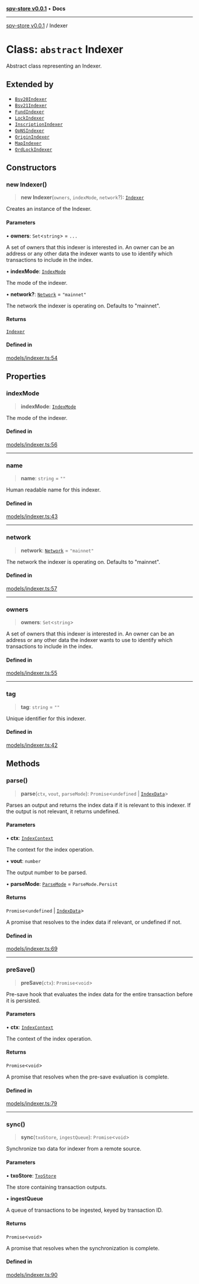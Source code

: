[**spv-store v0.0.1**](../README.md) • **Docs**

***

[spv-store v0.0.1](../globals.md) / Indexer

# Class: `abstract` Indexer

Abstract class representing an Indexer.

## Extended by

- [`Bsv20Indexer`](Bsv20Indexer.md)
- [`Bsv21Indexer`](Bsv21Indexer.md)
- [`FundIndexer`](FundIndexer.md)
- [`LockIndexer`](LockIndexer.md)
- [`InscriptionIndexer`](InscriptionIndexer.md)
- [`OpNSIndexer`](OpNSIndexer.md)
- [`OriginIndexer`](OriginIndexer.md)
- [`MapIndexer`](MapIndexer.md)
- [`OrdLockIndexer`](OrdLockIndexer.md)

## Constructors

### new Indexer()

> **new Indexer**(`owners`, `indexMode`, `network`?): [`Indexer`](Indexer.md)

Creates an instance of the Indexer.

#### Parameters

• **owners**: `Set`\<`string`\> = `...`

A set of owners that this indexer is interested in. 
                An owner can be an address or any other data the indexer 
                wants to use to identify which transactions to include in the index.

• **indexMode**: [`IndexMode`](../enumerations/IndexMode.md)

The mode of the indexer.

• **network?**: [`Network`](../type-aliases/Network.md) = `"mainnet"`

The network the indexer is operating on. Defaults to "mainnet".

#### Returns

[`Indexer`](Indexer.md)

#### Defined in

[models/indexer.ts:54](https://github.com/shruggr/ts-casemod-spv/blob/8cad294f9d357aecab6b1c47b568729155023889/src/models/indexer.ts#L54)

## Properties

### indexMode

> **indexMode**: [`IndexMode`](../enumerations/IndexMode.md)

The mode of the indexer.

#### Defined in

[models/indexer.ts:56](https://github.com/shruggr/ts-casemod-spv/blob/8cad294f9d357aecab6b1c47b568729155023889/src/models/indexer.ts#L56)

***

### name

> **name**: `string` = `""`

Human readable name for this indexer.

#### Defined in

[models/indexer.ts:43](https://github.com/shruggr/ts-casemod-spv/blob/8cad294f9d357aecab6b1c47b568729155023889/src/models/indexer.ts#L43)

***

### network

> **network**: [`Network`](../type-aliases/Network.md) = `"mainnet"`

The network the indexer is operating on. Defaults to "mainnet".

#### Defined in

[models/indexer.ts:57](https://github.com/shruggr/ts-casemod-spv/blob/8cad294f9d357aecab6b1c47b568729155023889/src/models/indexer.ts#L57)

***

### owners

> **owners**: `Set`\<`string`\>

A set of owners that this indexer is interested in. 
                An owner can be an address or any other data the indexer 
                wants to use to identify which transactions to include in the index.

#### Defined in

[models/indexer.ts:55](https://github.com/shruggr/ts-casemod-spv/blob/8cad294f9d357aecab6b1c47b568729155023889/src/models/indexer.ts#L55)

***

### tag

> **tag**: `string` = `""`

Unique identifier for this indexer.

#### Defined in

[models/indexer.ts:42](https://github.com/shruggr/ts-casemod-spv/blob/8cad294f9d357aecab6b1c47b568729155023889/src/models/indexer.ts#L42)

## Methods

### parse()

> **parse**(`ctx`, `vout`, `parseMode`): `Promise`\<`undefined` \| [`IndexData`](IndexData.md)\>

Parses an output and returns the index data if it is relevant to this indexer.
If the output is not relevant, it returns undefined.

#### Parameters

• **ctx**: [`IndexContext`](../interfaces/IndexContext.md)

The context for the index operation.

• **vout**: `number`

The output number to be parsed.

• **parseMode**: [`ParseMode`](../enumerations/ParseMode.md) = `ParseMode.Persist`

#### Returns

`Promise`\<`undefined` \| [`IndexData`](IndexData.md)\>

A promise that resolves to the index data if relevant, or undefined if not.

#### Defined in

[models/indexer.ts:69](https://github.com/shruggr/ts-casemod-spv/blob/8cad294f9d357aecab6b1c47b568729155023889/src/models/indexer.ts#L69)

***

### preSave()

> **preSave**(`ctx`): `Promise`\<`void`\>

Pre-save hook that evaluates the index data for the entire transaction before it is persisted.

#### Parameters

• **ctx**: [`IndexContext`](../interfaces/IndexContext.md)

The context of the index operation.

#### Returns

`Promise`\<`void`\>

A promise that resolves when the pre-save evaluation is complete.

#### Defined in

[models/indexer.ts:79](https://github.com/shruggr/ts-casemod-spv/blob/8cad294f9d357aecab6b1c47b568729155023889/src/models/indexer.ts#L79)

***

### sync()

> **sync**(`txoStore`, `ingestQueue`): `Promise`\<`void`\>

Synchronize txo data for indexer from a remote source.

#### Parameters

• **txoStore**: [`TxoStore`](TxoStore.md)

The store containing transaction outputs.

• **ingestQueue**

A queue of transactions to be ingested, keyed by transaction ID.

#### Returns

`Promise`\<`void`\>

A promise that resolves when the synchronization is complete.

#### Defined in

[models/indexer.ts:90](https://github.com/shruggr/ts-casemod-spv/blob/8cad294f9d357aecab6b1c47b568729155023889/src/models/indexer.ts#L90)
